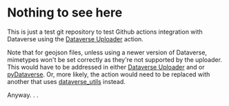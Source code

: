 # Nothing to see here

This is just a test git repository to test Github actions integration with Dataverse using the [Dataverse Uploader](https://github.com/marketplace/actions/dataverse-uploader-action) action.

Note that for geojson files, unless using a newer version of Dataverse, mimetypes won't be set correctly as they're not supported by the uploader. This would have to be addressed in either [Dataverse Uploader](https://github.com/IQSS/dataverse-uploader) and or [pyDataverse](https://github.com/gdcc/pyDataverse). Or, more likely, the action would need to be replaced with another that uses [dataverse_utils](https://github.com/ubc-library-rc/dataverse_utils) instead.

Anyway. . .


